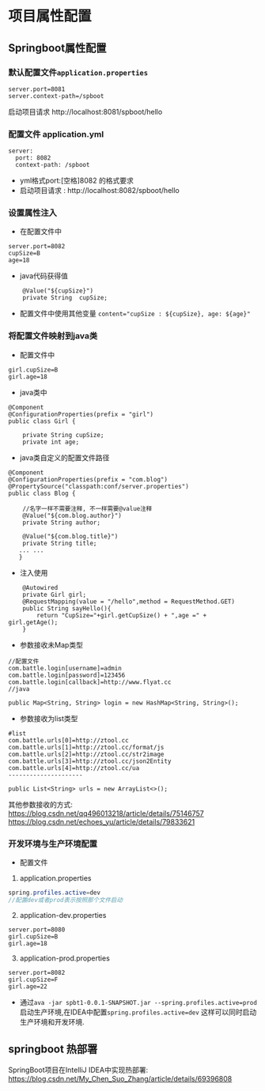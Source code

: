 
# 项目属性配置

## Springboot属性配置
### 默认配置文件`application.properties`
```
server.port=8081
server.context-path=/spboot
```
 启动项目请求 http://localhost:8081/spboot/hello
### 配置文件 application.yml
```
server:
  port: 8082
  context-path: /spboot
```
* yml格式port:[空格]8082 的格式要求
* 启动项目请求 : http://localhost:8082/spboot/hello

### 设置属性注入
* 在配置文件中
```
server.port=8082
cupSize=B
age=18
```
* java代码获得值
```
    @Value("${cupSize}")
    private String  cupSize;
 ```
* 配置文件中使用其他变量 `content="cupSize : ${cupSize}, age: ${age}"`
 
### 将配置文件映射到java类
* 配置文件中
```
girl.cupSize=B
girl.age=18
```
* java类中
```
@Component
@ConfigurationProperties(prefix = "girl")
public class Girl {

    private String cupSize;
    private int age;

```
* java类自定义的配置文件路径
```
@Component
@ConfigurationProperties(prefix = "com.blog")
@PropertySource("classpath:conf/server.properties")
public class Blog {
    
    //名字一样不需要注释, 不一样需要@value注释
    @Value("${com.blog.author}")
    private String author;

    @Value("${com.blog.title}")
    private String title;
   ... ...
   }
```

* 注入使用
```
    @Autowired
    private Girl girl;
    @RequestMapping(value = "/hello",method = RequestMethod.GET)
    public String sayHello(){
        return "CupSize="+girl.getCupSize() + ",age =" + girl.getAge();
    }
```

* 参数接收未Map类型
```
//配置文件
com.battle.login[username]=admin
com.battle.login[password]=123456
com.battle.login[callback]=http://www.flyat.cc
//java 

public Map<String, String> login = new HashMap<String, String>();

```
* 参数接收为list类型
```
#list
com.battle.urls[0]=http://ztool.cc
com.battle.urls[1]=http://ztool.cc/format/js
com.battle.urls[2]=http://ztool.cc/str2image
com.battle.urls[3]=http://ztool.cc/json2Entity
com.battle.urls[4]=http://ztool.cc/ua
--------------------- 

public List<String> urls = new ArrayList<>();
```

其他参数接收的方式: 
   https://blog.csdn.net/qq496013218/article/details/75146757
   https://blog.csdn.net/echoes_yu/article/details/79833621


### 开发环境与生产环境配置
* 配置文件
1. application.properties
```java
spring.profiles.active=dev
//配置dev或者prod表示按照那个文件启动
```
2. application-dev.properties
```
server.port=8080
girl.cupSize=B
girl.age=18
```
3. application-prod.properties
```
server.port=8082
girl.cupSize=F
girl.age=22

```
* 通过`ava -jar spbt1-0.0.1-SNAPSHOT.jar --spring.profiles.active=prod`启动生产环境,在IDEA中配置`spring.profiles.active=dev`
这样可以同时启动生产环境和开发环境.


## springboot 热部署
 SpringBoot项目在IntelliJ IDEA中实现热部署: https://blog.csdn.net/My_Chen_Suo_Zhang/article/details/69396808




